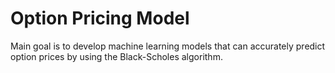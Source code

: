 # Option Pricing Model
Main goal is to develop machine learning models that can accurately predict option prices by using the Black-Scholes algorithm. 
